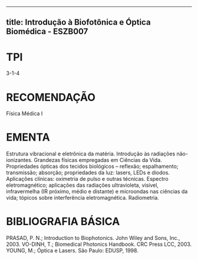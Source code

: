 
---
title: Introdução à Biofotônica e Óptica Biomédica - ESZB007 
---

# TPI

3-1-4

# RECOMENDAÇÃO

Física Médica I

# EMENTA

Estrutura vibracional e eletrônica da matéria. Introdução às radiações não-ionizantes. Grandezas físicas empregadas em Ciências da Vida. Propriedades ópticas dos tecidos biológicos – reflexão; espalhamento; transmissão; absorção; propriedades da luz: lasers, LEDs e diodos. Aplicações clínicas: oximetria de pulso e outras técnicas. Espectro eletromagnético; aplicações das radiações ultravioleta, visível, infravermelha (IR próximo, médio e distante) e microondas nas ciências da vida; tópicos sobre interferência eletromagnética. Radiometria.

# BIBLIOGRAFIA BÁSICA

PRASAD, P. N.; Introduction to Biophotonics. John Wiley and Sons, Inc., 2003.
VO-DINH, T.; Biomedical Photonics Handbook. CRC Press LCC, 2003.
YOUNG, M.; Óptica e Lasers. São Paulo: EDUSP, 1998.
        
